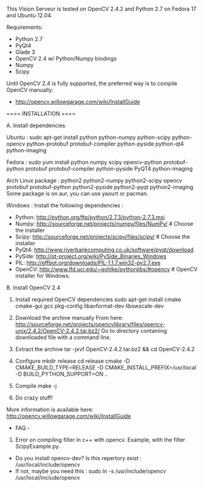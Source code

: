 This Vision Serveur is tested on OpenCV 2.4.2 and Python 2.7 on Fedora 17 and Ubuntu 12.04.

Requirements:
 - Python 2.7
 - PyQt4
 - Glade 3
 - OpenCV 2.4 w/ Python/Numpy bindings
 - Numpy
 - Scipy

Until OpenCV 2.4 is fully supported, the preferred way is to compile OpenCV manually: 
 - http://opencv.willowgarage.com/wiki/InstallGuide

==== INSTALLATION ====

A. Install dependencies

Ubuntu :
	sudo apt-get install python python-numpy python-scipy python-opencv python-protobuf protobuf-compiler python-pyside python-qt4 python-imaging

Fedora :
	sudo yum install python numpy scipy opencv-python protobuf-python protobuf protobuf-compiler python-pyside PyQT4 python-imaging

Arch Linux package :
	python2 python2-numpy python2-scipy opencv protobuf protobuf-python python2-pyside python2-pyqt python2-imaging
Some package is on aur, you can use yaourt or pacman.

Windows :
Install the following dependencies :
 - Python: 	http://python.org/ftp/python/2.7.3/python-2.7.3.msi
 - Numpy: 	http://sourceforge.net/projects/numpy/files/NumPy/	# Choose the installer
 - Scipy:	http://sourceforge.net/projects/scipy/files/scipy/	# Choose the installer
 - PyQt4:	http://www.riverbankcomputing.co.uk/software/pyqt/download
 - PySide: 	http://qt-project.org/wiki/PySide_Binaries_Windows
 - PIL:		http://effbot.org/downloads/PIL-1.1.7.win32-py2.7.exe
 - OpenCV: 	http://www.lfd.uci.edu/~gohlke/pythonlibs/#opencv	# OpenCV installer for Windows.

B. Install OpenCV 2.4

1. Install required OpenCV dependencies
	sudo apt-get install cmake cmake-gui gcc pkg-config libavformat-dev libswscale-dev

2. Download the archive manually 
	From here: http://sourceforge.net/projects/opencvlibrary/files/opencv-unix/2.4.2/OpenCV-2.4.2.tar.bz2/
	Go to directory containing downloaded file with a command line.
 
3. Extract the archive
	tar -jxvf OpenCV-2.4.2.tar.bz2 && cd OpenCV-2.4.2

4. Configure
	mkdir release
	cd release
	cmake -D CMAKE_BUILD_TYPE=RELEASE -D CMAKE_INSTALL_PREFIX=/usr/local -D BUILD_PYTHON_SUPPORT=ON ..

5. Compile
	make -j

6. Do crazy stuff!

More information is available here: http://opencv.willowgarage.com/wiki/InstallGuide

- FAQ -

1. Error on compiling filter in c++ with opencv. Example, with the filter ScipyExample.py.
- Do you install opencv-dev? Is this repertory exist : /usr/local/include/opencv
- If not, maybe you need this : sudo ln -s /usr/include/opencv /usr/local/include/opencv

